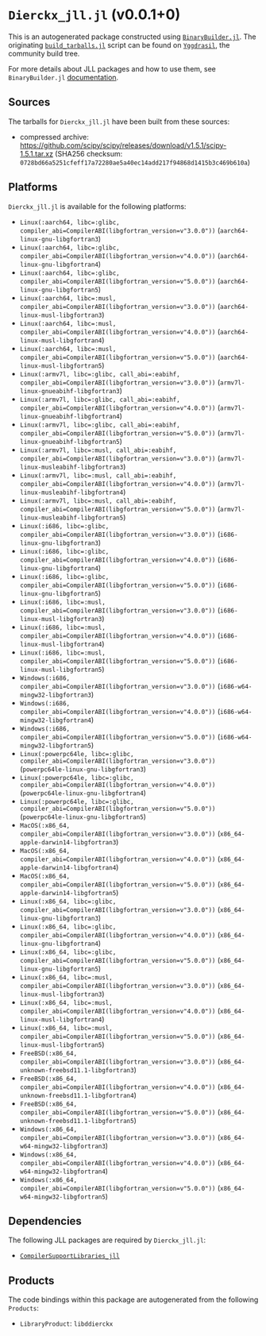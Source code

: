 # `Dierckx_jll.jl` (v0.0.1+0)

This is an autogenerated package constructed using [`BinaryBuilder.jl`](https://github.com/JuliaPackaging/BinaryBuilder.jl). The originating [`build_tarballs.jl`](https://github.com/JuliaPackaging/Yggdrasil/blob/3e259cf5bcce91420f58d71e8596b9e5f623e45d/D/Dierckx/build_tarballs.jl) script can be found on [`Yggdrasil`](https://github.com/JuliaPackaging/Yggdrasil/), the community build tree.

For more details about JLL packages and how to use them, see `BinaryBuilder.jl` [documentation](https://juliapackaging.github.io/BinaryBuilder.jl/dev/jll/).

## Sources

The tarballs for `Dierckx_jll.jl` have been built from these sources:

* compressed archive: https://github.com/scipy/scipy/releases/download/v1.5.1/scipy-1.5.1.tar.xz (SHA256 checksum: `0728bd66a5251cfeff17a72280ae5a40ec14add217f94868d1415b3c469b610a`)

## Platforms

`Dierckx_jll.jl` is available for the following platforms:

* `Linux(:aarch64, libc=:glibc, compiler_abi=CompilerABI(libgfortran_version=v"3.0.0"))` (`aarch64-linux-gnu-libgfortran3`)
* `Linux(:aarch64, libc=:glibc, compiler_abi=CompilerABI(libgfortran_version=v"4.0.0"))` (`aarch64-linux-gnu-libgfortran4`)
* `Linux(:aarch64, libc=:glibc, compiler_abi=CompilerABI(libgfortran_version=v"5.0.0"))` (`aarch64-linux-gnu-libgfortran5`)
* `Linux(:aarch64, libc=:musl, compiler_abi=CompilerABI(libgfortran_version=v"3.0.0"))` (`aarch64-linux-musl-libgfortran3`)
* `Linux(:aarch64, libc=:musl, compiler_abi=CompilerABI(libgfortran_version=v"4.0.0"))` (`aarch64-linux-musl-libgfortran4`)
* `Linux(:aarch64, libc=:musl, compiler_abi=CompilerABI(libgfortran_version=v"5.0.0"))` (`aarch64-linux-musl-libgfortran5`)
* `Linux(:armv7l, libc=:glibc, call_abi=:eabihf, compiler_abi=CompilerABI(libgfortran_version=v"3.0.0"))` (`armv7l-linux-gnueabihf-libgfortran3`)
* `Linux(:armv7l, libc=:glibc, call_abi=:eabihf, compiler_abi=CompilerABI(libgfortran_version=v"4.0.0"))` (`armv7l-linux-gnueabihf-libgfortran4`)
* `Linux(:armv7l, libc=:glibc, call_abi=:eabihf, compiler_abi=CompilerABI(libgfortran_version=v"5.0.0"))` (`armv7l-linux-gnueabihf-libgfortran5`)
* `Linux(:armv7l, libc=:musl, call_abi=:eabihf, compiler_abi=CompilerABI(libgfortran_version=v"3.0.0"))` (`armv7l-linux-musleabihf-libgfortran3`)
* `Linux(:armv7l, libc=:musl, call_abi=:eabihf, compiler_abi=CompilerABI(libgfortran_version=v"4.0.0"))` (`armv7l-linux-musleabihf-libgfortran4`)
* `Linux(:armv7l, libc=:musl, call_abi=:eabihf, compiler_abi=CompilerABI(libgfortran_version=v"5.0.0"))` (`armv7l-linux-musleabihf-libgfortran5`)
* `Linux(:i686, libc=:glibc, compiler_abi=CompilerABI(libgfortran_version=v"3.0.0"))` (`i686-linux-gnu-libgfortran3`)
* `Linux(:i686, libc=:glibc, compiler_abi=CompilerABI(libgfortran_version=v"4.0.0"))` (`i686-linux-gnu-libgfortran4`)
* `Linux(:i686, libc=:glibc, compiler_abi=CompilerABI(libgfortran_version=v"5.0.0"))` (`i686-linux-gnu-libgfortran5`)
* `Linux(:i686, libc=:musl, compiler_abi=CompilerABI(libgfortran_version=v"3.0.0"))` (`i686-linux-musl-libgfortran3`)
* `Linux(:i686, libc=:musl, compiler_abi=CompilerABI(libgfortran_version=v"4.0.0"))` (`i686-linux-musl-libgfortran4`)
* `Linux(:i686, libc=:musl, compiler_abi=CompilerABI(libgfortran_version=v"5.0.0"))` (`i686-linux-musl-libgfortran5`)
* `Windows(:i686, compiler_abi=CompilerABI(libgfortran_version=v"3.0.0"))` (`i686-w64-mingw32-libgfortran3`)
* `Windows(:i686, compiler_abi=CompilerABI(libgfortran_version=v"4.0.0"))` (`i686-w64-mingw32-libgfortran4`)
* `Windows(:i686, compiler_abi=CompilerABI(libgfortran_version=v"5.0.0"))` (`i686-w64-mingw32-libgfortran5`)
* `Linux(:powerpc64le, libc=:glibc, compiler_abi=CompilerABI(libgfortran_version=v"3.0.0"))` (`powerpc64le-linux-gnu-libgfortran3`)
* `Linux(:powerpc64le, libc=:glibc, compiler_abi=CompilerABI(libgfortran_version=v"4.0.0"))` (`powerpc64le-linux-gnu-libgfortran4`)
* `Linux(:powerpc64le, libc=:glibc, compiler_abi=CompilerABI(libgfortran_version=v"5.0.0"))` (`powerpc64le-linux-gnu-libgfortran5`)
* `MacOS(:x86_64, compiler_abi=CompilerABI(libgfortran_version=v"3.0.0"))` (`x86_64-apple-darwin14-libgfortran3`)
* `MacOS(:x86_64, compiler_abi=CompilerABI(libgfortran_version=v"4.0.0"))` (`x86_64-apple-darwin14-libgfortran4`)
* `MacOS(:x86_64, compiler_abi=CompilerABI(libgfortran_version=v"5.0.0"))` (`x86_64-apple-darwin14-libgfortran5`)
* `Linux(:x86_64, libc=:glibc, compiler_abi=CompilerABI(libgfortran_version=v"3.0.0"))` (`x86_64-linux-gnu-libgfortran3`)
* `Linux(:x86_64, libc=:glibc, compiler_abi=CompilerABI(libgfortran_version=v"4.0.0"))` (`x86_64-linux-gnu-libgfortran4`)
* `Linux(:x86_64, libc=:glibc, compiler_abi=CompilerABI(libgfortran_version=v"5.0.0"))` (`x86_64-linux-gnu-libgfortran5`)
* `Linux(:x86_64, libc=:musl, compiler_abi=CompilerABI(libgfortran_version=v"3.0.0"))` (`x86_64-linux-musl-libgfortran3`)
* `Linux(:x86_64, libc=:musl, compiler_abi=CompilerABI(libgfortran_version=v"4.0.0"))` (`x86_64-linux-musl-libgfortran4`)
* `Linux(:x86_64, libc=:musl, compiler_abi=CompilerABI(libgfortran_version=v"5.0.0"))` (`x86_64-linux-musl-libgfortran5`)
* `FreeBSD(:x86_64, compiler_abi=CompilerABI(libgfortran_version=v"3.0.0"))` (`x86_64-unknown-freebsd11.1-libgfortran3`)
* `FreeBSD(:x86_64, compiler_abi=CompilerABI(libgfortran_version=v"4.0.0"))` (`x86_64-unknown-freebsd11.1-libgfortran4`)
* `FreeBSD(:x86_64, compiler_abi=CompilerABI(libgfortran_version=v"5.0.0"))` (`x86_64-unknown-freebsd11.1-libgfortran5`)
* `Windows(:x86_64, compiler_abi=CompilerABI(libgfortran_version=v"3.0.0"))` (`x86_64-w64-mingw32-libgfortran3`)
* `Windows(:x86_64, compiler_abi=CompilerABI(libgfortran_version=v"4.0.0"))` (`x86_64-w64-mingw32-libgfortran4`)
* `Windows(:x86_64, compiler_abi=CompilerABI(libgfortran_version=v"5.0.0"))` (`x86_64-w64-mingw32-libgfortran5`)

## Dependencies

The following JLL packages are required by `Dierckx_jll.jl`:

* [`CompilerSupportLibraries_jll`](https://github.com/JuliaBinaryWrappers/CompilerSupportLibraries_jll.jl)

## Products

The code bindings within this package are autogenerated from the following `Products`:

* `LibraryProduct`: `libddierckx`
